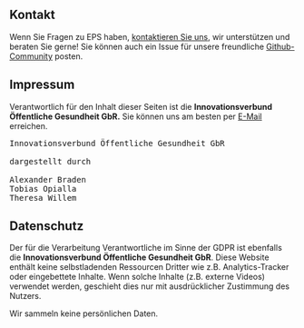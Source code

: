 ## Kontakt

Wenn Sie Fragen zu EPS haben, [kontaktieren Sie uns](mailto:iris@inoeg.de), wir unterstützen und beraten Sie gerne! Sie können auch ein Issue für unsere freundliche [Github-Community](https://github.com/iris-gateway/eps) posten.

## Impressum

Verantwortlich für den Inhalt dieser Seiten ist die <strong>Innovationsverbund Öffentliche Gesundheit GbR.</strong> Sie können uns am besten per [E-Mail](mailto:iris@inoeg.de) erreichen.

<pre>
Innovationsverbund Öffentliche Gesundheit GbR

dargestellt durch

Alexander Braden
Tobias Opialla
Theresa Willem
</pre>

## Datenschutz

Der für die Verarbeitung Verantwortliche im Sinne der GDPR ist ebenfalls die <strong>Innovationsverbund Öffentliche Gesundheit GbR</strong>. Diese Website enthält keine selbstladenden Ressourcen Dritter wie z.B. Analytics-Tracker oder eingebettete Inhalte. Wenn solche Inhalte (z.B. externe Videos) verwendet werden, geschieht dies nur mit ausdrücklicher Zustimmung des Nutzers.

Wir sammeln keine persönlichen Daten.


